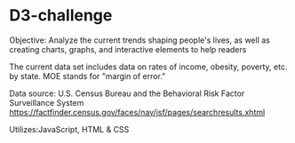 # D3-challenge

Objective: Analyze the current trends shaping people's lives, as well as creating charts, graphs, and interactive elements to help readers 

The current data set includes data on rates of income, obesity, poverty, etc. by state. MOE stands for "margin of error."

Data source: U.S. Census Bureau and the Behavioral Risk Factor Surveillance System
https://factfinder.census.gov/faces/nav/jsf/pages/searchresults.xhtml

Utilizes:JavaScript, HTML &amp;  CSS
